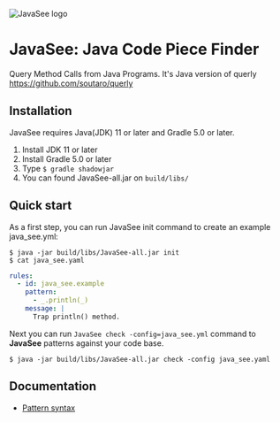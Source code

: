 ![JavaSee logo](https://github.com/sider/JavaSee/blob/master/logo/JavaSee.png?raw=true)

# JavaSee: Java Code Piece Finder

Query Method Calls from Java Programs.  It's Java version of querly https://github.com/soutaro/querly

## Installation

JavaSee requires Java(JDK) 11 or later and Gradle 5.0 or later.

1. Install JDK 11 or later
2. Install Gradle 5.0 or later
3. Type `$ gradle shadowjar`
4. You can found JavaSee-all.jar on `build/libs/`

## Quick start

As a first step, you can run JavaSee init command to create an example
java_see.yml:

```
$ java -jar build/libs/JavaSee-all.jar init
$ cat java_see.yaml
```

```yaml
rules:
  - id: java_see.example
    pattern:
      - _.println(_)
    message: |
      Trap println() method.
```

Next you can run `JavaSee check -config=java_see.yml` command to **JavaSee** patterns against your code base.

```
$ java -jar build/libs/JavaSee-all.jar check -config java_see.yaml
```

## Documentation

- [Pattern syntax](doc/pattern-syntax.md)
